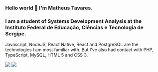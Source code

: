 ### Hello world 👋 I'm Matheus Tavares.

### I am a student of Systems Development Analysis at the Instituto Federal de Educação, Ciências e Tecnologia de Sergipe.

Javascript, NodeJS, React Native, React and PostgreSQL are the technologies I am most familiar with. But I've also had contact with PHP, TypeScript, MySQL, HTML 5 and CSS 3.

[<img src="https://img.shields.io/badge/linkedin-%230077B5.svg?&style=for-the-badge&logo=linkedin&logoColor=white" />](https://www.linkedin.com/in/matheus-tavares-0a1661186/) [<img src = "https://img.shields.io/badge/instagram-%23E4405F.svg?&style=for-the-badge&logo=instagram&logoColor=white">](https://www.instagram.com/mattheusdev/)
<!--
**matt-tavares/matt-tavares** is a ✨ _special_ ✨ repository because its `README.md` (this file) appears on your GitHub profile.

Here are some ideas to get you started:

- 🔭 I’m currently working on ...
- 🌱 I’m currently learning ...
- 👯 I’m looking to collaborate on ...
- 🤔 I’m looking for help with ...
- 💬 Ask me about ...
- 📫 How to reach me: ...
- 😄 Pronouns: ...
- ⚡ Fun fact: ...
-->
